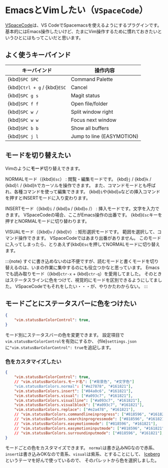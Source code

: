 # EmacsとVimしたい（``VSpaceCode``）

[VSpaceCode](https://vspacecode.github.io/)は、VS CodeでSpacemacsを使えるようにするプラグインです。
基本的にはEmacs操作したいけど、たまにVim操作するために慣れておきたいというひとにはもってこいだと思います。

## よく使うキーバインド

| キーバインド | 操作内容 |
|---|---|
| {kbd}`SPC SPC` | Command Palette |
| {kbd}`Ctrl + g` / {kbd}`ESC` | Cancel |
| {kbd}`SPC g s` | Magit status |
| {kbd}`SPC f f` | Open file/folder |
| {kbd}`SPC w /` | Split window right |
| {kbd}`SPC w w` | Focus next window |
| {kbd}`SPC b b` | Show all buffers |
| {kbd}`SPC j l` | Jump to line (EASYMOTION) |

## モードを切り替えたい

Vimのように**モード**切り替えできます。

NORMALモード（{kbd}`Esc`）
: 閲覧・編集モードです。
  {kbd}`j` / {kbd}`k` / {kbd}`l` / {kbd}`h`でカーソルを操作できます。
  また、コマンドモードとも呼ばれ、各種コマンドを使って編集できます。
  {kbd}`i`や{kbd}`a`などの挿入コマンドを押すとINSERTモードに入り変わります。

INSERTモード（{kbd}`i` / {kbd}`a` / {kbd}`o` /）
: 挿入モードです。文字を入力できます。
  VSpaceCodeの場合、ここがEmacs操作の出番です。
  {kbd}`Esc`キーを押すとNORMALモードに切り替わります。

VISUALモード（{kbd}`v` / {kbd}`V`）
: 矩形選択モードです。
  範囲を選択して、コマンド操作できます。
  VSpaceCodeではあまり出番がありません。
  このモードに入ってしまったら、とりあえず{kbd}`Esc`を押してNORMALモードに切り替えます。

:::{note}
すぐに書き込めないのは不便ですが、読むモードと書くモードを切り替えるのは、いまの作業に集中するのにも役立つかなと思っています。
Emacsでも読み取りモード（{kbd}`ctr-x` + {kbd}`ctr-q`）を愛用してました。
そのときはステータスラインに色をつけて、視覚的にモードを区別できるようにしてました。
VSpaceCodeでもそれをしたい・・・が、やりかたわからない。
:::

## モードごとにステータスバーに色をつけたい

```json
{
    "vim.statusBarColorControl": true,
}
```

モード別にステータスバーの色を変更できます。
設定項目で``vim.statusBarColorControl``を有効にするか、
{file}`settings.json`に``"vim.statusBarColorControl": true``を追記します。

### 色をカスタマイズしたい

```json
{
    "vim.statusBarColorControl": true,
    // "vim.statusBarColors.モード名": ["#背景色", "#文字色"]
    "vim.statusBarColors.normal": ["#e27878", "#161821"],
    "vim.statusBarColors.insert": ["#84a0c6", "#161821"],
    "vim.statusBarColors.visual": ["#a093c7", "#161821"],
    "vim.statusBarColors.visualline": ["#a093c7", "#161821"],
    "vim.statusBarColors.visualblock": ["#a093c7", "#161821"],
    "vim.statusBarColors.replace": ["#e2a478", "#161821"],
    // "vim.statusBarColors.commandlineinprogress": ["#818596", "#161821"],
    // "vim.statusBarColors.searchinprogressmode": ["#818596", "#161821"],
    // "vim.statusBarColors.easymotionmode": ["#818596", "#161821"],
    // "vim.statusBarColors.easymotioninputmode": ["#818596", "#161821"],
    // "vim.statusBarColors.surroundinputmode": ["#818596", "#161821"],
}
```

モードごとの色をカスタマイズできます。
``normal``は書き込みNGなので赤系、``insert``は書き込みOKなので青系、``visual``は紫系、とすることにして、
[Iceberg](https://cocopon.github.io/iceberg.vim/)というテーマを好んで使っているので、
そのパレットから色を選択しました。
